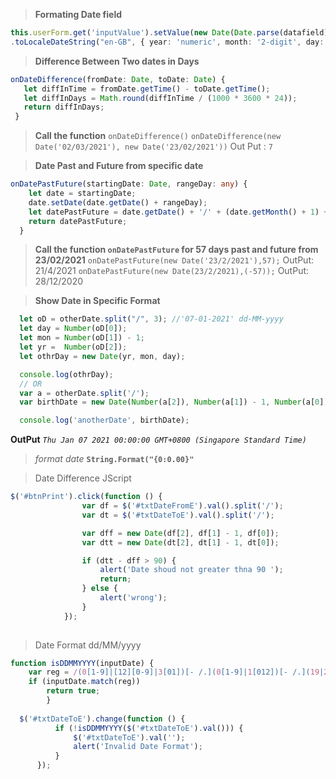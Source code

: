 > **Formating Date field**
  ```ts
  this.userForm.get('inputValue').setValue(new Date(Date.parse(datafield))
  .toLocaleDateString("en-GB", { year: 'numeric', month: '2-digit', day: '2-digit'}));
```

> **Difference Between Two dates in Days**
 ```ts
onDateDifference(fromDate: Date, toDate: Date) {
    let diffInTime = fromDate.getTime() - toDate.getTime();
    let diffInDays = Math.round(diffInTime / (1000 * 3600 * 24));  
    return diffInDays; 
  }
```
> **Call the function** `onDateDifference()`
> `onDateDifference(new Date('02/03/2021'), new Date('23/02/2021'))` Out Put : `7`
 
> **Date Past and Future from specific date**
```ts
onDatePastFuture(startingDate: Date, rangeDay: any) {
    let date = startingDate;
    date.setDate(date.getDate() + rangeDay);
    let datePastFuture = date.getDate() + '/' + (date.getMonth() + 1) + '/' + date.getFullYear();
    return datePastFuture;
  }
  ```
  > **Call the function `onDatePastFuture` for 57 days past and future from 23/02/2021**
  > `onDatePastFuture(new Date('23/2/2021'),57);`   OutPut: 21/4/2021 
  > `onDatePastFuture(new Date(23/2/2021),(-57));` OutPut: 28/12/2020
  
  > **Show Date in Specific Format**
  > 
  ```ts
    let oD = otherDate.split("/", 3); //'07-01-2021' dd-MM-yyyy
    let day = Number(oD[0]);
    let mon = Number(oD[1]) - 1;
    let yr =  Number(oD[2]);
    let othrDay = new Date(yr, mon, day);

    console.log(othrDay);
    // OR 
    var a = otherDate.split('/');
    var birthDate = new Date(Number(a[2]), Number(a[1]) - 1, Number(a[0]));

    console.log('anotherDate', birthDate);
```
**OutPut** *`Thu Jan 07 2021 00:00:00 GMT+0800 (Singapore Standard Time)`*

> *format date* **`String.Format("{0:0.00}"`**




> Date Difference JScript
```js
$('#btnPrint').click(function () {
                var df = $('#txtDateFromE').val().split('/');
                var dt = $('#txtDateToE').val().split('/');

                var dff = new Date(df[2], df[1] - 1, df[0]);
                var dtt = new Date(dt[2], dt[1] - 1, dt[0]);

                if (dtt - dff > 90) {
                    alert('Date shoud not greater thna 90 ');
                    return;
                } else {
                    alert('wrong');
                }
            });
            
```
> Date Format dd/MM/yyyy
```js
function isDDMMYYYY(inputDate) {
    var reg = /(0[1-9]|[12][0-9]|3[01])[- /.](0[1-9]|1[012])[- /.](19|20)\d\d/;
    if (inputDate.match(reg))
        return true;
        }
        
  $('#txtDateToE').change(function () {
          if (!isDDMMYYYY($('#txtDateToE').val())) {
              $('#txtDateToE').val('');
              alert('Invalid Date Format');
          }
      });  
        
```
